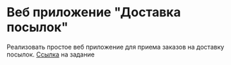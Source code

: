 # Веб приложение "Доставка посылок"

Реализовать простое веб приложение для приема заказов на доставку посылок.
[Ссылка](https://github.com/TimelySkills/tasks2023-1/blob/main/backend.md#%D1%80%D0%B5%D0%B0%D0%BB%D0%B8%D0%B7%D0%BE%D0%B2%D0%B0%D1%82%D1%8C-%D0%BF%D1%80%D0%BE%D1%81%D1%82%D0%BE%D0%B5-%D0%B2%D0%B5%D0%B1-%D0%BF%D1%80%D0%B8%D0%BB%D0%BE%D0%B6%D0%B5%D0%BD%D0%B8%D0%B5-%D0%B4%D0%BB%D1%8F-%D0%BF%D1%80%D0%B8%D0%B5%D0%BC%D0%B0-%D0%B7%D0%B0%D0%BA%D0%B0%D0%B7%D0%BE%D0%B2-%D0%BD%D0%B0-%D0%B4%D0%BE%D1%81%D1%82%D0%B0%D0%B2%D0%BA%D1%83-%D0%BF%D0%BE%D1%81%D1%8B%D0%BB%D0%BE%D0%BA) на задание
#
